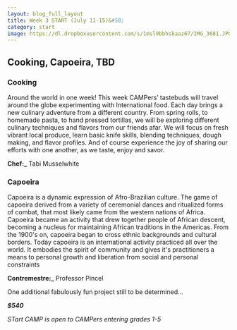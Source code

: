 ```yaml
---
layout: blog_full_layout
title: Week 3 START (July 11-15)&#58; 
category: start
image: https://dl.dropboxusercontent.com/s/1msl9bbhskaaz67/IMG_3681.JPG?dl=0
---
```


## Cooking, Capoeira, TBD


### Cooking

Around the world in one week! This week CAMPers’ tastebuds will travel around the globe experimenting with International food. Each day brings a new culinary adventure from a different country. From spring rolls, to homemade pasta, to hand pressed tortillas, we will be exploring different culinary techniques and flavors from our friends afar. We will focus on fresh vibrant local produce, learn basic knife skills, blending techniques, dough making, and flavor profiles. And of course experience the joy of sharing our efforts with one another, as we taste, enjoy and savor.

**Chef:_** Tabi Musselwhite

### Capoeira

Capoeira is a dynamic expression of Afro-Brazilian culture. The game of capoeira derived from a variety of ceremonial dances and ritualized forms of combat, that most likely came from the western nations of Africa. Capoeira became an activity that drew together people of African descent, becoming a nucleus for maintaining African traditions in the Americas. From the 1900's on, capoeira began to cross ethnic backgrounds and cultural borders. Today capoeira is an international activity practiced all over the world. It embodies the spirit of community and gives it's practitioners a means to personal growth and liberation from social and personal constraints

**Contremestre:_** Professor Pincel


One additional fabulously fun project still to be determined...


**_$540_**

*STart CAMP is open to CAMPers entering grades 1-5*
